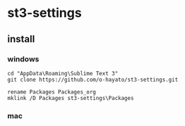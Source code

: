 # st3-settings

## install

### windows

```
cd "AppData\Roaming\Sublime Text 3"
git clone https://github.com/o-hayato/st3-settings.git

rename Packages Packages_org
mklink /D Packages st3-settings\Packages
```

### mac
